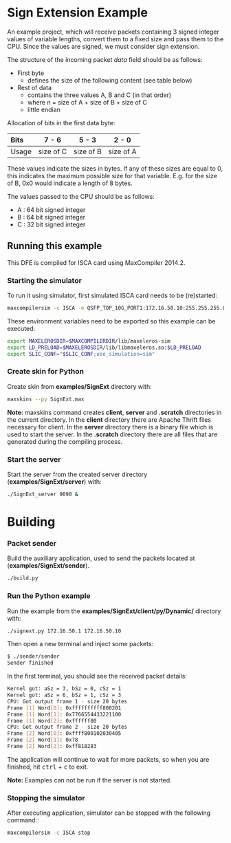 # Sign Extension Example

An example project, which will receive packets containing 3 signed integer values of variable lengths, convert them to a fixed size and pass them to the CPU. Since the values are signed, we must consider sign extension.

The structure of the incoming packet *data* field should be as follows:

* First byte
    * defines the size of the following content (see table below)
* Rest of data
    * contains the three values A, B and C (in that order)
    * where n = size of A + size of B + size of C
    * little endian

Allocation of bits in the first data byte:

Bits  | 7 - 6 | 5 - 3 | 2 - 0
:---- |:-----:|:-----:|:-----:
Usage | size of C | size of B | size of A

These values indicate the sizes in bytes. If any of these sizes are equal to 0, this indicates the maximum possible size for that variable. E.g. for the size of B, 0x0 would indicate a length of 8 bytes.

The values passed to the CPU should be as follows:

* A : 64 bit signed integer
* B : 64 bit signed integer
* C : 32 bit signed integer 

## Running this example

This DFE is compiled for ISCA card using MaxCompiler 2014.2.

### Starting the simulator

To run it using simulator, first simulated ISCA card needs to be (re)started:

```bash
maxcompilersim -c ISCA -e QSFP_TOP_10G_PORT1:172.16.50.10:255.255.255.0 -p QSFP_TOP_10G_PORT1:top1.pcap restart
```

These environment variables need to be exported so this example can be executed:

```bash
export MAXELEROSDIR=$MAXCOMPILERDIR/lib/maxeleros-sim
export LD_PRELOAD=$MAXELEROSDIR/lib/libmaxeleros.so:$LD_PRELOAD
export SLIC_CONF="$SLIC_CONF;use_simulation=sim"
```

### Create skin for Python

Create skin from **examples/SignExt** directory with:

```bash
maxskins --py SignExt.max
```
    
**Note:** maxskins command creates **client**, **server** and **.scratch** directories in the current directory. 
In the **client** directory there are Apache Thrift files necessary for client. 
In the **server** directory there is a binary file which is used to start the server. 
In the **.scratch** directory there are all files that are generated during the compiling process. 

### Start the server

Start the server from the created server directory (**examples/SignExt/server**) with:

```bash
./SignExt_server 9090 &
```

# Building

### Packet sender

Build the auxiliary application, used to send the packets located at (**examples/SignExt/sender**).

```bash
./build.py
```

### Run the Python example

Run the example from the **examples/SignExt/client/py/Dynamic/** directory with:

```bash
./signext.py 172.16.50.1 172.16.50.10
```

Then open a new terminal and inject some packets:

```bash
$ ./sender/sender
Sender finished
```

In the first terminal, you should see the received packet details:

```bash
Kernel got: aSz = 3, bSz = 0, cSz = 1
Kernel got: aSz = 6, bSz = 1, cSz = 3
CPU: Got output frame 1 - size 20 bytes
Frame [1] Word[0]: 0xffffffffff800201
Frame [1] Word[1]: 0x7766554433221100
Frame [1] Word[2]: 0xffffff80
CPU: Got output frame 2 - size 20 bytes
Frame [2] Word[0]: 0xffff800102030405
Frame [2] Word[1]: 0x78
Frame [2] Word[2]: 0xff818283
```

The application will continue to wait for more packets, so when you are finished, hit <kbd>ctrl</kbd> + <kbd>c</kbd> to exit.
    
**Note:** Examples can not be run if the server is not started. 

### Stopping the simulator

After executing application, simulator can be stopped with the following command::

```bash
maxcompilersim -c ISCA stop
```

